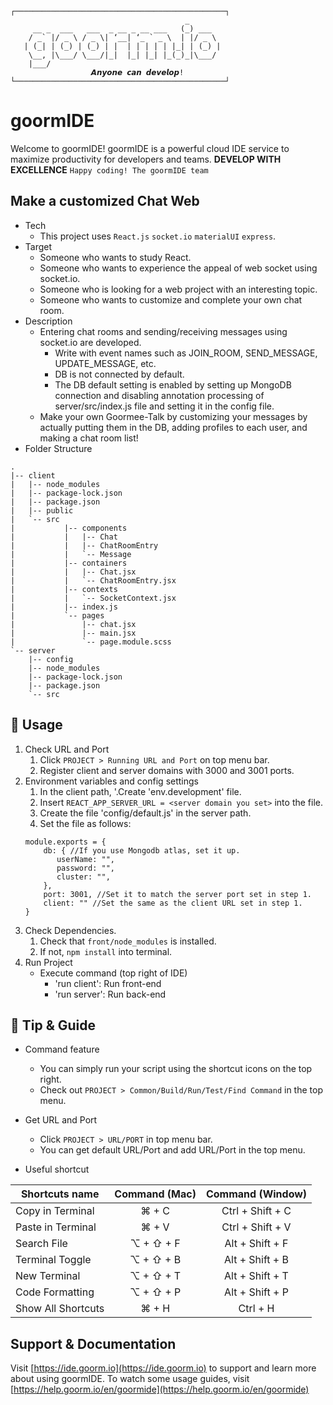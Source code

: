 ```
┌───────────────────────────────────────────────┐
                                       _
     __ _  ___   ___  _ __ _ __ ___   (_) ___
    / _` |/ _ \ / _ \| ‘__| ‘_ ` _ \  | |/ _ \
   | (_| | (_) | (_) | |  | | | | | |_| | (_) |
    \__, |\___/ \___/|_|  |_| |_| |_(_)_|\___/
    |___/
			      𝘼𝙣𝙮𝙤𝙣𝙚 𝙘𝙖𝙣 𝙙𝙚𝙫𝙚𝙡𝙤𝙥!
└───────────────────────────────────────────────┘
```
# goormIDE
Welcome to goormIDE!
goormIDE is a powerful cloud IDE service to maximize productivity for developers and teams.
**DEVELOP WITH EXCELLENCE**
`Happy coding! The goormIDE team`

## Make a customized Chat Web
 * Tech
	* This project uses `React.js` `socket.io` `materialUI` `express`.
 * Target
    * Someone who wants to study React.
    * Someone who wants to experience the appeal of web socket using socket.io.
    * Someone who is looking for a web project with an interesting topic.
    * Someone who wants to customize and complete your own chat room.
 * Description
	* Entering chat rooms and sending/receiving messages using socket.io are developed.
        * Write with event names such as JOIN_ROOM, SEND_MESSAGE, UPDATE_MESSAGE, etc.
        * DB is not connected by default.
        * The DB default setting is enabled by setting up MongoDB connection and disabling annotation processing of server/src/index.js file and setting it in the config file.
    * Make your own Goormee-Talk by customizing your messages by actually putting them in the DB, adding profiles to each user, and making a chat room list!
 * Folder Structure
```
.
|-- client
|   |-- node_modules
|   |-- package-lock.json
|   |-- package.json
|   |-- public
|   `-- src
|			|-- components
|			|   |-- Chat
|			|   |-- ChatRoomEntry
|			|   `-- Message
|			|-- containers
|			|   |-- Chat.jsx
|			|   `-- ChatRoomEntry.jsx
|			|-- contexts
|			|   `-- SocketContext.jsx
|			|-- index.js
|			`-- pages
|			    |-- chat.jsx
|			    |-- main.jsx
|			    `-- page.module.scss
`-- server
    |-- config
    |-- node_modules
    |-- package-lock.json
    |-- package.json
    `-- src

```

## 🎨 Usage
1. Check URL and Port
   1. Click `PROJECT > Running URL and Port` on top menu bar.
   2. Register client and server domains with 3000 and 3001 ports.
2. Environment variables and config settings
    1. In the client path, '.Create 'env.development' file.
    2. Insert `REACT_APP_SERVER_URL = <server domain you set>` into the file.
    3. Create the file 'config/default.js' in the server path.
    4. Set the file as follows:
    ```
    module.exports = {
        db: { //If you use Mongodb atlas, set it up.
           userName: "",
           password: "",
           cluster: "",
        },
        port: 3001, //Set it to match the server port set in step 1.
        client: "" //Set the same as the client URL set in step 1.
    }
    ```
3. Check Dependencies.
   1. Check that `front/node_modules` is installed.
   2. If not, `npm install` into terminal.
4. Run Project
   * Execute command (top right of IDE)
       * 'run client': Run front-end
       * 'run server': Run back-end

## 🔧  Tip & Guide
* Command feature
	* You can simply run your script using the shortcut icons on the top right.
	* Check out `PROJECT > Common/Build/Run/Test/Find Command` in the top menu.
	
* Get URL and Port
	* Click `PROJECT > URL/PORT` in top menu bar.
	* You can get default URL/Port and add URL/Port in the top menu.
* Useful shortcut
	
| Shortcuts name     | Command (Mac) | Command (Window) |
| ------------------ | :-----------: | :--------------: |
| Copy in Terminal   | ⌘ + C         | Ctrl + Shift + C |
| Paste in Terminal  | ⌘ + V         | Ctrl + Shift + V |
| Search File        | ⌥ + ⇧ + F     | Alt + Shift + F  |
| Terminal Toggle    | ⌥ + ⇧ + B     | Alt + Shift + B  |
| New Terminal       | ⌥ + ⇧ + T     | Alt + Shift + T  |
| Code Formatting    | ⌥ + ⇧ + P     | Alt + Shift + P  |
| Show All Shortcuts | ⌘ + H         | Ctrl + H         |

## Support & Documentation
Visit [https://ide.goorm.io](https://ide.goorm.io) to support and learn more about using goormIDE.
To watch some usage guides, visit [https://help.goorm.io/en/goormide](https://help.goorm.io/en/goormide)